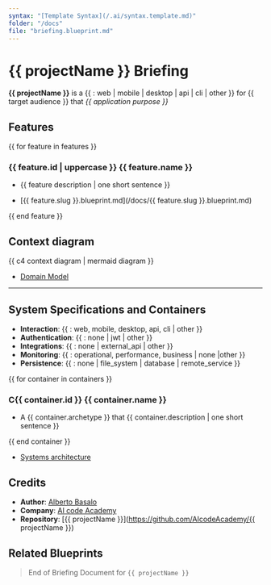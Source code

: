 ```yaml
---
syntax: "[Template Syntax](/.ai/syntax.template.md)"
folder: "/docs"
file: "briefing.blueprint.md"
---
```


<!-- Ask this question to the user if not provided in the prompt -->

# **{{ projectName }}** Briefing

**{{ projectName }}** is a {{ : web | mobile | desktop | api | cli | other }} for {{ target audience }} that _{{ application purpose }}_

## Features

<!-- A list of up to 9 (ideally 3 to 7) core features ordered by implementation priority -->

{{ for feature in features }}

<!-- Each feature should have:
  "id": "f{{#}}",
  "name": "{{ name | short sentence | Title Case }}",
  "slug": "{{ id }}-{{ name | slugify }}",
  -->

### {{ feature.id | uppercase }} {{ feature.name }}

- {{ feature description | one short sentence }}

- [{{ feature.slug }}.blueprint.md](/docs/{{ feature.slug }}.blueprint.md)

{{ end feature }}


## Context diagram

{{ c4 context diagram | mermaid diagram }}

- [Domain Model](/docs/domain-model.blueprint.md)

--- 


## System Specifications and Containers

<!-- Technical specifications, choose the simplest option. Ask the user if needed -->

- **Interaction**: {{ : web, mobile, desktop, api, cli | other }}
- **Authentication**: {{ : none | jwt | other }}
- **Integrations**: {{ : none | external_api | other }}
- **Monitoring**: {{ : operational, performance, business | none |other }}
- **Persistence**: {{ : none | file_system | database | remote_service }}

<!-- 
  A container is an independent deployable piece of software.
  It is based in an archetype {{ : node-cli, angular-spa, express-api , other }}	
  The archetype is written in a language/framework and provides a set of reusable components, patterns and dependencies.
  The container is a specific implementation of the archetype.
 -->

{{ for container in containers }}
### C{{ container.id }} {{ container.name }}

- A {{ container.archetype }} that {{ container.description | one short sentence }}

{{ end container }}

- [Systems architecture](/docs/systems-architecture.blueprint.md)


## Credits

<!--
Try to get it from already README.md , package.json or other files
Ask the user for the metadata if not provided -->

- **Author**: [Alberto Basalo](https://albertobasalo.dev)
- **Company**: [AI code Academy](https://aicode.academy)
- **Repository**: [{{ projectName }}](https://github.com/AIcodeAcademy/{{ projectName }})

## Related Blueprints

<!-- This section will be updated by other architect steps -->
<!-- - [Features](/docs/f?-*.blueprint.md) -->
<!-- - [Domain Model](/docs/domain-model.blueprint.md) -->
<!-- - [Systems Architecture](/docs/systems-architecture.blueprint.md) -->

> End of Briefing Document for `{{ projectName }}`

